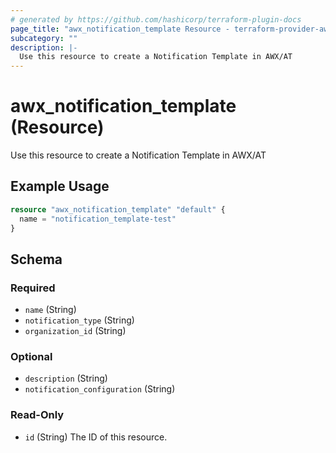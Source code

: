 ```yaml
---
# generated by https://github.com/hashicorp/terraform-plugin-docs
page_title: "awx_notification_template Resource - terraform-provider-awx"
subcategory: ""
description: |-
  Use this resource to create a Notification Template in AWX/AT
---
```


# awx_notification_template (Resource)

Use this resource to create a Notification Template in AWX/AT

## Example Usage

```terraform
resource "awx_notification_template" "default" {
  name = "notification_template-test"
}
```

<!-- schema generated by tfplugindocs -->
## Schema

### Required

- `name` (String)
- `notification_type` (String)
- `organization_id` (String)

### Optional

- `description` (String)
- `notification_configuration` (String)

### Read-Only

- `id` (String) The ID of this resource.
